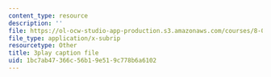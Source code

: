 ```yaml
---
content_type: resource
description: ''
file: https://ol-ocw-studio-app-production.s3.amazonaws.com/courses/8-06-quantum-physics-iii-spring-2018/1bc7ab47366c56b19e519c778b6a6102_vK7T72HPQ10.vtt
file_type: application/x-subrip
resourcetype: Other
title: 3play caption file
uid: 1bc7ab47-366c-56b1-9e51-9c778b6a6102
---
```

